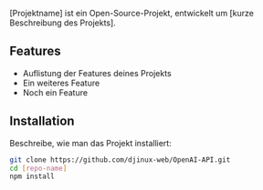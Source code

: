 [Projektname] ist ein Open-Source-Projekt, entwickelt um [kurze Beschreibung des Projekts].

## Features

- Auflistung der Features deines Projekts
- Ein weiteres Feature
- Noch ein Feature

## Installation

Beschreibe, wie man das Projekt installiert:
```bash
git clone https://github.com/djinux-web/OpenAI-API.git
cd [repo-name]
npm install